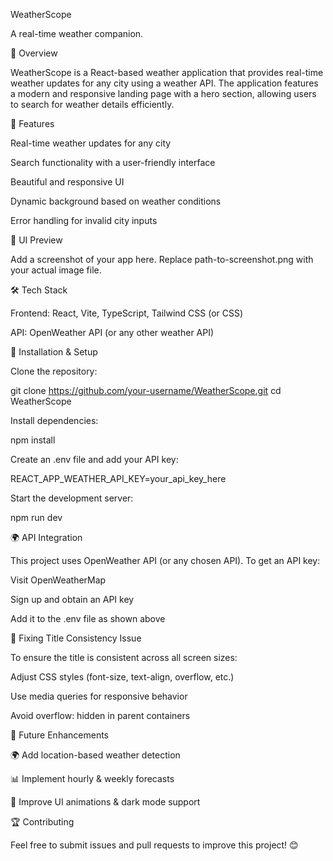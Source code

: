 WeatherScope

A real-time weather companion.

🌟 Overview

WeatherScope is a React-based weather application that provides real-time weather updates for any city using a weather API. The application features a modern and responsive landing page with a hero section, allowing users to search for weather details efficiently.

🚀 Features

Real-time weather updates for any city

Search functionality with a user-friendly interface

Beautiful and responsive UI

Dynamic background based on weather conditions

Error handling for invalid city inputs

📸 UI Preview

Add a screenshot of your app here. Replace path-to-screenshot.png with your actual image file.

🛠️ Tech Stack

Frontend: React, Vite, TypeScript, Tailwind CSS (or CSS)

API: OpenWeather API (or any other weather API)

🎯 Installation & Setup

Clone the repository:

git clone https://github.com/your-username/WeatherScope.git
cd WeatherScope

Install dependencies:

npm install

Create an .env file and add your API key:

REACT_APP_WEATHER_API_KEY=your_api_key_here

Start the development server:

npm run dev

🌍 API Integration

This project uses OpenWeather API (or any chosen API). To get an API key:

Visit OpenWeatherMap

Sign up and obtain an API key

Add it to the .env file as shown above

📝 Fixing Title Consistency Issue

To ensure the title is consistent across all screen sizes:

Adjust CSS styles (font-size, text-align, overflow, etc.)

Use media queries for responsive behavior

Avoid overflow: hidden in parent containers

📌 Future Enhancements

🌍 Add location-based weather detection

📊 Implement hourly & weekly forecasts

🎨 Improve UI animations & dark mode support

🏆 Contributing

Feel free to submit issues and pull requests to improve this project! 😊
